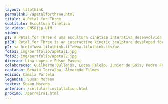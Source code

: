 ```yaml
---
layout: lilothink
permalink: /apetalforthree.html
titulo: A Petal for Three
subtitulo: Escultura Cinética
id_video: EN5Djjp-UfM
video: 
p1: A Petal for Three é uma escultura cinética interativa desenvolvida para o Youtube Insights - evento do Google realizado em dezembro de 2018. Uma parceria da Spaces&Creatures com Lina Lopes, a escultura é composta de 78 triângulos que se movem de forma elegante e precisa numa complexa estrutura de carretéis e linhas especialmente desenvolvida para a obra. Os triângulos formam grandes pétalas que através de um sensor de aproximação respondem ao movimento do público. A construção envolveu grandes desafios principalmente devido ao curto prazo para as proporções da obra - apenas 2 semanas! A prototipagem foi totalmente realizada dentro do LILO.ZONE, com as peças feitas com corte a laser e uma equipe reunida de forma imersiva para encontrar as soluções criativas que concretizassem os efeitos vislumbrados.  
p1EN: Petal for Three is an interactive kinetic sculpture developed for YouTube Insights - Google event held in December 2018. A partnership of Spaces & Creatures with Lina Lopes, the sculpture is made up of 78 triangles that move elegantly and precisely in a complex structure. of spools and threads specially developed for the work. The triangles form large petals that through an approximation sensor respond to the movement of the audience. The construction involved major challenges mainly due to the short term to scale - only 2 weeks! Prototyping was entirely done within LILO.ZONE, with laser cut parts and an immersively assembled team to find creative solutions that realized the envisioned effects.
p2: <a href="www.lilothink.it">www.lilothink.it</a>
foto1: img/portfolio/apetal1.jpg
foto2: img/portfolio/apetal2.jpg
direcao: Lina Lopes e Edson Pavoni
colaboracao: Guilherme Bullejos, Lucas Falcão, Junior de Góis, Pedro Febrônio
captacao: Renata Torralba, Alvorada Filmes
edicao: Camila Portela
legendas: Susan Moreno
textos: Susan Moreno
anterior: /cellular-installation.html
proximo: /parreira1.html
---
```

